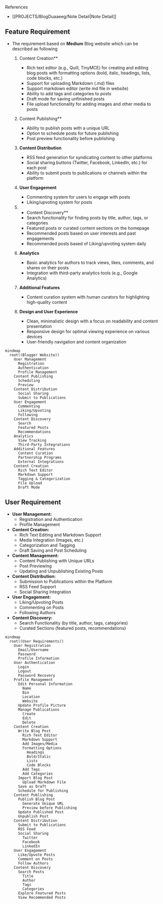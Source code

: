 References
- [[PROJECTS/BlogDuaaeeg/Note Detail|Note Detail]]

## Feature Requirement 
- The requirement based on **Medium** Blog website which can be described as following
	1. Content Creation**
		- Rich text editor (e.g., Quill, TinyMCE) for creating and editing blog posts with formatting options (bold, italic, headings, lists, code blocks, etc.)
		- Support for uploading Markdown (.md) files
		- Support markdown editor (write md file in website)
		- Ability to add tags and categories to posts
		- Draft mode for saving unfinished posts
		- File upload functionality for adding images and other media to posts
	
	2. Content Publishing**
		- Ability to publish posts with a unique URL
		- Option to schedule posts for future publishing
		- Post preview functionality before publishing
	
	3. **Content Distribution**
		- RSS feed generation for syndicating content to other platforms
		- Social sharing buttons (Twitter, Facebook, LinkedIn, etc.) for each post
		- Ability to submit posts to publications or channels within the platform
	
	4. **User Engagement**
		- Commenting system for users to engage with posts
		- Liking/upvoting system for posts
	
	5. * Content Discovery**
		- Search functionality for finding posts by title, author, tags, or categories
		- Featured posts or curated content sections on the homepage
		- Recommended posts based on user interests and past engagements 
		- Recommended posts based of Liking/upvoting system daily 
	
	6. **Analytics**
		- Basic analytics for authors to track views, likes, comments, and shares on their posts
		- Integration with third-party analytics tools (e.g., Google Analytics)
	
	7. **Additional Features**
		- Content curation system with human curators for highlighting high-quality content
	
	8. **Design and User Experience**
		- Clean, minimalistic design with a focus on readability and content presentation
		- Responsive design for optimal viewing experience on various devices
		- User-friendly navigation and content organization
```mermaid
mindmap
  root((Blogger Website))
    User Management
      Registration
      Authentication
      Profile Management
    Content Publishing
      Scheduling
      Preview
    Content Distribution
      Social Sharing
      Submit to Publications
    User Engagement
      Commenting
      Liking/Upvoting
      Following
    Content Discovery
      Search
      Featured Posts
      Recommendations
    Analytics
      View Tracking
      Third-Party Integrations
    Additional Features
      Content Curation
      Partnership Programs
      External Integrations
    Content Creation
      Rich Text Editor
      Markdown Support
      Tagging & Categorization
      File Upload
      Draft Mode
```

## User Requirement

- **User Management:**
    - Registration and Authentication
    - Profile Management
- **Content Creation:**
    - Rich Text Editing and Markdown Support
    - Media Integration (Images, etc.)
    - Categorization and Tagging
    - Draft Saving and Post Scheduling
- **Content Management:**
    - Content Publishing with Unique URLs
    - Post Previewing
    - Updating and Unpublishing Existing Posts
- **Content Distribution:**
    - Submission to Publications within the Platform
    - RSS Feed Support
    - Social Sharing Integration
- **User Engagement:**
    - Liking/Upvoting Posts
    - Commenting on Posts
    - Following Authors
- **Content Discovery:**
    - Search Functionality (by title, author, tags, categories)
    - Curated Sections (featured posts, recommendations)

```merm
mindmap
  root((User Requirements))
    User Registration
      Email/Username
      Password
      Profile Information
    User Authentication
      Login
      Logout
      Password Recovery
    Profile Management
      Edit Personal Information
        Name
        Bio
        Location
        Website
      Update Profile Picture
      Manage Publications
        Create
        Edit
        Delete
    Content Creation
      Write Blog Post
        Rich Text Editor
        Markdown Support
        Add Images/Media
        Formatting Options
          Headings
          Bold/Italic
          Lists
          Code Blocks
        Add Tags
        Add Categories
      Import Blog Post
        Upload Markdown File
      Save as Draft
      Schedule for Publishing
    Content Publishing
      Publish Blog Post
        Generate Unique URL
        Preview before Publishing
      Update Published Post
      Unpublish Post
    Content Distribution
      Submit to Publications
      RSS Feed
      Social Sharing
        Twitter
        Facebook
        LinkedIn
    User Engagement
      Like/Upvote Posts
      Comment on Posts
      Follow Authors
    Content Discovery
      Search Posts
        Title
        Author
        Tags
        Categories
      Explore Featured Posts
      View Recommended Posts
```
